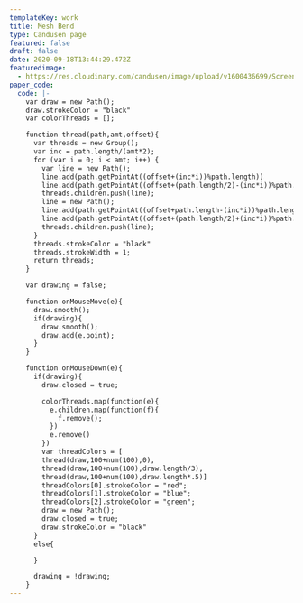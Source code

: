 ```yaml
---
templateKey: work
title: Mesh Bend
type: Candusen page
featured: false
draft: false
date: 2020-09-18T13:44:29.472Z
featuredimage:
  - https://res.cloudinary.com/candusen/image/upload/v1600436699/Screen_Shot_2020-09-18_at_9.44.04_AM_xhxmg5.png
paper_code:
  code: |-
    var draw = new Path();
    draw.strokeColor = "black"
    var colorThreads = [];

    function thread(path,amt,offset){
      var threads = new Group();
      var inc = path.length/(amt*2);
      for (var i = 0; i < amt; i++) {
        var line = new Path();
        line.add(path.getPointAt((offset+(inc*i))%path.length))
        line.add(path.getPointAt((offset+(path.length/2)-(inc*i))%path.length));
        threads.children.push(line);
        line = new Path();
        line.add(path.getPointAt((offset+path.length-(inc*i))%path.length))
        line.add(path.getPointAt((offset+(path.length/2)+(inc*i))%path.length));
        threads.children.push(line);
      }
      threads.strokeColor = "black"
      threads.strokeWidth = 1;
      return threads;
    }

    var drawing = false;

    function onMouseMove(e){
      draw.smooth();
      if(drawing){
        draw.smooth();
        draw.add(e.point);
      }
    }

    function onMouseDown(e){
      if(drawing){
        draw.closed = true;

        colorThreads.map(function(e){
          e.children.map(function(f){
            f.remove();
          })
          e.remove()
        })
        var threadColors = [
        thread(draw,100+num(100),0),
        thread(draw,100+num(100),draw.length/3),
        thread(draw,100+num(100),draw.length*.5)]
        threadColors[0].strokeColor = "red";
        threadColors[1].strokeColor = "blue";
        threadColors[2].strokeColor = "green";
        draw = new Path();
        draw.closed = true;
        draw.strokeColor = "black"
      }
      else{

      }

      drawing = !drawing;
    }
---
```

